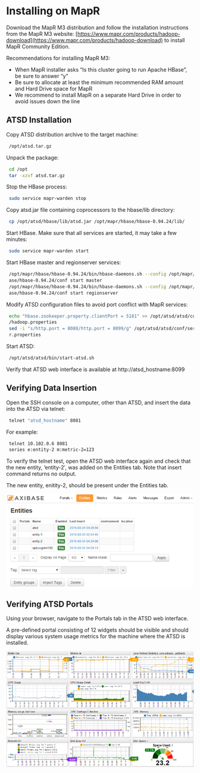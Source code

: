 # Installing on MapR


Download the MapR M3 distribution and follow the installation
instructions from the MapR M3 website:
[https://www.mapr.com/products/hadoop-download](https://www.mapr.com/products/hadoop-download)
to install MapR Community Edition.

Recommendations for installing MapR M3:

-   When MapR installer asks “Is this cluster going to run Apache
    HBase”, be sure to answer “y”
-   Be sure to allocate at least the minimum recommended RAM amount and
    Hard Drive space for MapR
-   We recommend to install MapR on a separate Hard Drive in order to
    avoid issues down the line

## ATSD Installation

Copy ATSD distribution archive to the target machine:

```sh
 /opt/atsd.tar.gz                                                         
```

Unpack the package:

```sh
 cd /opt                                                                  
 tar -xzvf atsd.tar.gz                                                    
```

Stop the HBase process:

```sh            
 sudo service mapr-warden stop                                            
```

Copy atsd.jar file containing coprocessors to the hbase/lib directory:

```sh
 cp /opt/atsd/hbase/lib/atsd.jar /opt/mapr/hbase/hbase-0.94.24/lib/       
```

Start HBase. Make sure that all services are started, it may take a few
minutes:

```sh
 sudo service mapr-warden start                                           
```

Start HBase master and regionserver services:

```sh
 /opt/mapr/hbase/hbase-0.94.24/bin/hbase-daemons.sh --config /opt/mapr/hb 
 ase/hbase-0.94.24/conf start master                                      
 /opt/mapr/hbase/hbase-0.94.24/bin/hbase-daemons.sh --config /opt/mapr/hb 
 ase/hbase-0.94.24/conf start regionserver                                
```

Modify ATSD configuration files to avoid port conflict with MapR
services:

```sh
 echo "hbase.zookeeper.property.clientPort = 5181" >> /opt/atsd/atsd/conf 
 /hadoop.properties                                                       
 sed -i "s/http.port = 8088/http.port = 8099/g" /opt/atsd/atsd/conf/serve 
 r.properties                                                             
```

Start ATSD:

```sh
 /opt/atsd/atsd/bin/start-atsd.sh                                         
```

Verify that ATSD web interface is available at http://atsd_hostname:8099

## Verifying Data Insertion

Open the SSH console on a computer, other than ATSD, and insert the data
into the ATSD via telnet:

```sh
 telnet "atsd_hostname" 8081
```

For example:

```sh
 telnet 10.102.0.6 8081                                                   
 series e:entity-2 m:metric-2=123                                         
```

To verify the telnet test, open the ATSD web interface again and check
that the new entity, ‘entity-2′, was added on the Entities tab. Note
that insert command returns no output.

The new entity, enitity-2, should be present under the Entities tab.

![](images/fresh_atsd_entities.png "fresh_atsd_entities")

## Verifying ATSD Portals

Using your browser, navigate to the Portals tab in the ATSD web
interface.

A pre-defined portal consisting of 12 widgets should be visible and
should display various system usage metrics for the machine where the
ATSD is installed.

![](images/fresh_atsd_portal21.png "ATSD Host")
